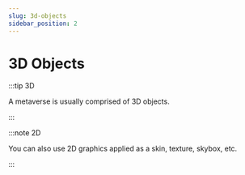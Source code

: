 ```yaml
---
slug: 3d-objects
sidebar_position: 2
---
```


# 3D Objects

:::tip 3D

A metaverse is usually comprised of 3D objects.

:::

:::note 2D

You can also use 2D graphics applied as a skin, texture, skybox, etc.

:::

